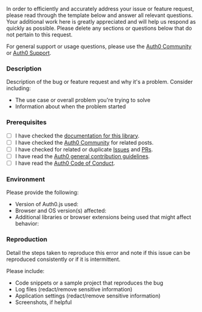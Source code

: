 In order to efficiently and accurately address your issue or feature request, please read through the template below and answer all relevant questions. Your additional work here is greatly appreciated and will help us respond as quickly as possible. Please delete any sections or questions below that do not pertain to this request.

For general support or usage questions, please use the [Auth0 Community](https://community.auth0.com/) or [Auth0 Support](https://support.auth0.com.).

### Description

Description of the bug or feature request and why it's a problem. Consider including:

- The use case or overall problem you're trying to solve
- Information about when the problem started

### Prerequisites

- [ ] I have checked the [documentation for this library](https://auth0.github.io/auth0.js/index.html).
- [ ] I have checked the [Auth0 Community](https://community.auth0.com/) for related posts.
- [ ] I have checked for related or duplicate [Issues](https://github.com/auth0/auth0.js/issues) and [PRs](https://github.com/auth0/auth0.js/pulls).
- [ ] I have read the [Auth0 general contribution guidelines](https://github.com/auth0/open-source-template/blob/master/GENERAL-CONTRIBUTING.md).
- [ ] I have read the [Auth0 Code of Conduct](https://github.com/auth0/open-source-template/blob/master/CODE-OF-CONDUCT.md).

### Environment

Please provide the following:

- Version of Auth0.js used:
- Browser and OS version(s) affected:
- Additional libraries or browser extensions being used that might affect behavior:

### Reproduction

Detail the steps taken to reproduce this error and note if this issue can be reproduced consistently or if it is intermittent.

Please include:

- Code snippets or a sample project that reproduces the bug
- Log files (redact/remove sensitive information)
- Application settings (redact/remove sensitive information)
- Screenshots, if helpful
